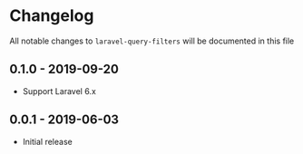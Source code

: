 # Changelog

All notable changes to `laravel-query-filters` will be documented in this file

## 0.1.0 - 2019-09-20

- Support Laravel 6.x

## 0.0.1 - 2019-06-03

- Initial release
